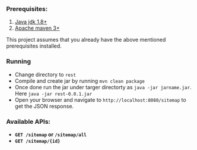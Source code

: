 ### Prerequisites:
1. [Java jdk 1.8+](https://www.java.com/en/download/help/download_options.xml "Java installation")
2. [Apache maven 3+](https://maven.apache.org/install.html "Maven Installation")

This project assumes that you already have the above mentioned prerequisites installed.

### Running
* Change directory to `rest`
* Compile and create jar by running `mvn clean package`
* Once done run the jar under targer directorty as `java -jar jarname.jar`. Here `java -jar rest-0.0.1.jar`
* Open your browser and navigate to `http://localhost:8080/sitemap` to get the JSON response.


### Available APIs:
* **`GET /sitemap` or `/sitemap/all`**
* **`GET /sitemap/{id}`**
